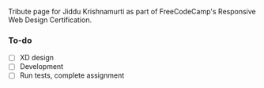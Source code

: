 Tribute page for Jiddu Krishnamurti as part of FreeCodeCamp's Responsive Web Design Certification.

### To-do
- [ ] XD design
- [ ] Development
- [ ] Run tests, complete assignment